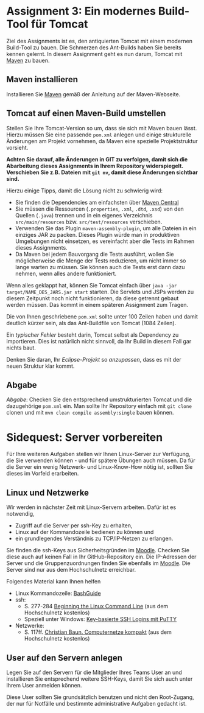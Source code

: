 # Assignment 3: Ein modernes Build-Tool für Tomcat

Ziel des Assignments ist es, den antiquierten Tomcat mit einem modernen Build-Tool zu bauen. Die Schmerzen des Ant-Builds haben Sie bereits kennen gelernt. In diesem Assignment geht es nun darum, Tomcat mit [Maven](https://maven.apache.org) zu bauen.


## Maven installieren

Installieren Sie [Maven](https://maven.apache.org) gemäß der Anleitung auf der Maven-Webseite.


## Tomcat auf einen Maven-Build umstellen

Stellen Sie Ihre Tomcat-Version so um, dass sie sich mit Maven bauen lässt. Hierzu müssen Sie eine passende `pom.xml` anlegen und einige strukturelle Änderungen am Projekt vornehmen, da Maven eine spezielle Projektstruktur vorsieht.

**Achten Sie darauf, alle Änderungen in GIT zu verfolgen, damit sich die Abarbeitung dieses Assignments in Ihrem Repository widerspiegelt. Verschieben Sie z.B. Dateien mit `git mv`, damit diese Änderungen sichtbar sind.**

Hierzu einige Tipps, damit die Lösung nicht zu schwierig wird:

* Sie finden die Dependencies am einfachsten über [Maven Central](http://search.maven.org)
* Sie müssen die Ressourcen (`.properties`, `.xml`, `.dtd`, `.xsd`) von den Quellen (`.java`) trennen und in ein eigenes Verzeichnis `src/main/resources`  bzw. `src/test/resources` verschieben.
* Verwenden Sie das Plugin `maven-assembly-plugin`, um alle Dateien in ein einziges JAR zu packen. Dieses Plugin würde man in produktiven Umgebungen nicht einsetzen, es vereinfacht aber die Tests im Rahmen dieses Assignments.
* Da Maven bei jedem Bauvorgang die Tests ausführt, wollen Sie möglicherweise die Menge der Tests reduzieren, um nicht immer so lange warten zu müssen. Sie können auch die Tests erst dann dazu nehmen, wenn alles andere funktioniert.

Wenn alles geklappt hat, können Sie Tomcat einfach über `java -jar target/NAME_DES_JARS.jar start` starten. Die Servlets und JSPs werden zu diesem Zeitpunkt noch nicht funktionieren, da diese getrennt gebaut werden müssen. Das kommt in einem späteren Assignment zum Tragen.

Die von Ihnen geschriebene `pom.xml` sollte unter 100 Zeilen haben und damit deutlich kürzer sein, als das Ant-Buildfile von Tomcat (1084 Zeilen).

Ein _typischer Fehler_ besteht darin, Tomcat selbst als Dependency zu importieren. Dies ist natürlich nicht sinnvoll, da Ihr Build in diesem Fall gar nichts baut.

Denken Sie daran, Ihr _Eclipse-Projekt_ so _anzupassen_, dass es mit der neuen Struktur klar kommt.


## Abgabe

_Abgabe_: Checken Sie den entsprechend umstrukturierten Tomcat und die dazugehörige `pom.xml` ein. Man sollte Ihr Repository einfach mit `git clone` clonen und mit `mvn clean compile assembly:single` bauen können.

# Sidequest: Server vorbereiten

Für Ihre weiteren Aufgaben stellen wir Ihnen Linux-Server zur Verfügung, die Sie verwenden können - und für spätere Übungen auch müssen. Da für die Server ein wenig Netzwerk- und Linux-Know-How nötig ist, sollten Sie dieses im Vorfeld erarbeiten.


## Linux und Netzwerke

Wir werden in nächster Zeit mit Linux-Servern arbeiten. Dafür ist es notwendig,

  * Zugriff auf die Server per ssh-Key zu erhalten,
  * Linux auf der Kommandozeile bedienen zu können und
  * ein grundlegendes Verständnis zu TCP/IP-Netzen zu erlangen.

Sie finden die ssh-Keys aus Sicherheitsgründen im [Moodle](https://moodle.hs-mannheim.de/mod/folder/view.php?id=64835). Checken Sie diese auch auf keinen Fall in Ihr GitHub-Repository ein. Die IP-Adressen der Server und die Gruppenzuordnungen finden Sie ebenfalls im [Moodle](https://moodle.hs-mannheim.de/mod/page/view.php?id=64838). Die Server sind nur aus dem Hochschulnetz erreichbar.

Folgendes Material kann Ihnen helfen

  * Linux Kommandozeile: [BashGuide](http://mywiki.wooledge.org/BashGuide)
  * ssh:
    - S. 277-284 [Beginning the Linux Command Line](https://link.springer.com/book/10.1007%2F978-1-4302-6829-1) (aus dem Hochschulnetz kostenlos)
    - Speziell unter Windows: [Key-basierte SSH Logins mit PuTTY](https://www.howtoforge.de/anleitung/key-basierte-ssh-logins-mit-putty/3/)
  * Netzwerke:
    - S. 117ff. [Christian Baun. Computernetze kompakt](http://link.springer.com/book/10.1007/978-3-662-46932-3) (aus dem Hochschulnetz kostenlos)


## User auf den Servern anlegen

Legen Sie auf den Servern für die Mitglieder Ihres Teams User an und installieren Sie entsprechend weitere SSH-Keys, damit Sie sich auch unter Ihrem User anmelden können.

Diese User sollten Sie grundsätzlich benutzen und nicht den Root-Zugang, der nur für Notfälle und bestimmte administrative Aufgaben gedacht ist.
